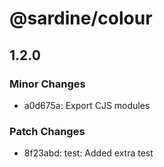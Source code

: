 # @sardine/colour

## 1.2.0

### Minor Changes

- a0d675a: Export CJS modules

### Patch Changes

- 8f23abd: test: Added extra test
